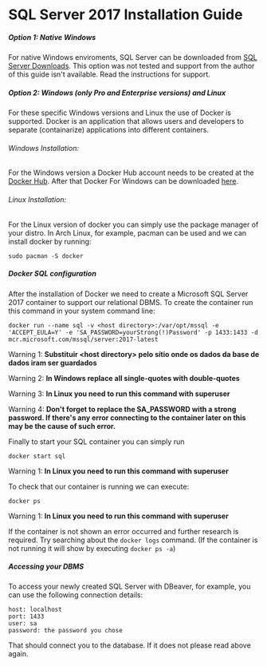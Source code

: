 # SQL Server 2017 Installation Guide
##### Option 1: Native Windows
For native Windows enviroments, SQL Server can be downloaded from [SQL Server Downloads](https://www.microsoft.com/en-us/sql-server/sql-server-downloads). This option was not tested and support from the author of this guide isn't available. Read the instructions for support.
##### Option 2: Windows (only Pro and Enterprise versions) and Linux
For these specific Windows versions and Linux the use of Docker is supported. Docker is an application that allows users and developers to separate (containarize) applications into different containers.
###### Windows Installation:
For the Windows version a Docker Hub account needs to be created at the [Docker Hub](https://hub.docker.com/signup).
After that Docker For Windows can be downloaded [here](https://hub.docker.com/?overlay=onboarding).
###### Linux Installation:
For the Linux version of docker you can simply use the package manager of your distro. In Arch Linux, for example, pacman can be used and we can install docker by running:
```
sudo pacman -S docker
```
##### Docker SQL configuration
After the installation of Docker we need to create a Microsoft SQL Server 2017 container to support our relational DBMS. To create the container run this command in your system command line:
```
docker run --name sql -v <host directory>:/var/opt/mssql -e 'ACCEPT_EULA=Y' -e 'SA_PASSWORD=yourStrong(!)Password' -p 1433:1433 -d mcr.microsoft.com/mssql/server:2017-latest
```
Warning 1: **Substituir \<host directory\> pelo sítio onde os dados da base de dados iram ser guardados**

Warning 2: **In Windows replace all single-quotes with double-quotes**

Warning 3: **In Linux you need to run this command with superuser**

Warning 4: **Don't forget to replace the SA_PASSWORD with a strong password. If there's any error connecting to the container later on this may be the cause of such error.**

Finally to start your SQL container you can simply run
```
docker start sql
```
Warning 1: **In Linux you need to run this command with superuser**

To check that our container is running we can execute:
```
docker ps
```
Warning 1: **In Linux you need to run this command with superuser**

If the container is not shown an error occurred and further research is required. Try searching about the `docker logs` command. (If the container is not running it will show by executing `docker ps -a`)
##### Accessing your DBMS
To access your newly created SQL Server with DBeaver, for example, you can use the following connection details:
```
host: localhost
port: 1433
user: sa
password: the password you chose
```
That should connect you to the database. If it does not please read above again.